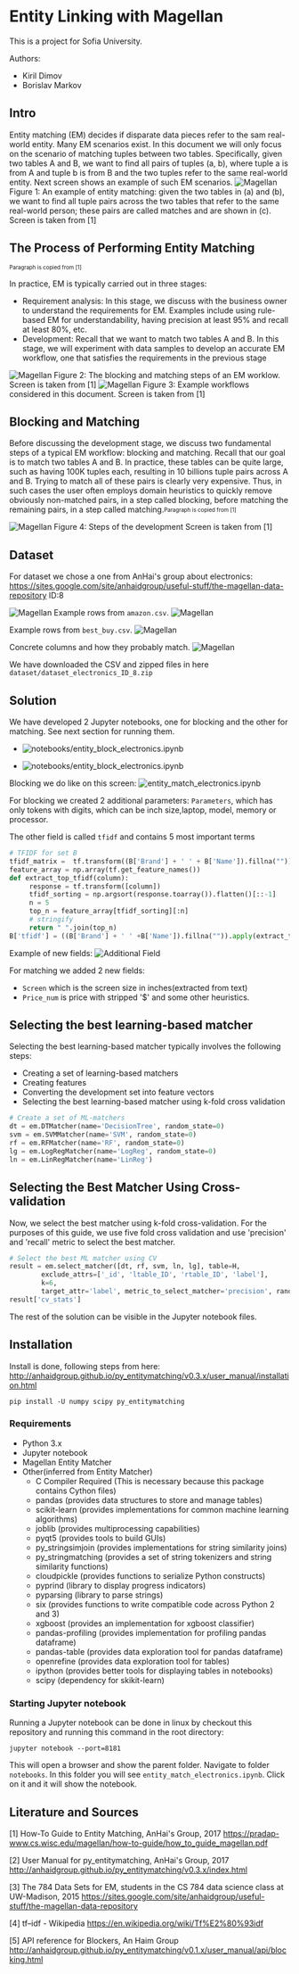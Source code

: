 # Entity Linking with Magellan
This is a project for Sofia University.

Authors:
 - Kiril Dimov
 - Borislav Markov
## Intro
Entity matching (EM) decides if disparate data pieces refer to the sam real-world entity. Many EM scenarios
exist. In this document we will only focus on the scenario of matching tuples between two tables. Specifically, given two tables A and B, we want to find all pairs of tuples (a, b), where tuple a is from A and tuple
b is from B and the two tuples refer to the same real-world entity. Next screen shows an example of such EM
scenarios.
![Magellan](documentation/Magellan_A_B_sample.png)
Figure 1: An example of entity matching: given the two tables in (a) and (b), we want to find all tuple pairs
across the two tables that refer to the same real-world person; these pairs are called matches and are shown
in (c). Screen is taken from [1]

## The Process of Performing Entity Matching 
<sub><sup>Paragraph is copied from [1]</sup></sub>

In practice, EM is typically carried out in three stages:
* Requirement analysis: In this stage, we discuss with the business owner to understand the requirements for EM. Examples include using rule-based EM for understandability, having precision at least
95% and recall at least 80%, etc.
* Development: Recall that we want to match two tables A and B. In this stage, we will experiment
with data samples to develop an accurate EM workflow, one that satisfies the requirements in the
previous stage

![Magellan](documentation/Magellan_blocking_sample.png)
Figure 2: The blocking and matching steps of an EM worklow. 
Screen is taken from [1]
![Magellan](documentation/Magellan_blocking_sample2.png)
Figure 3: Example workflows considered in this document.
Screen is taken from [1]
 
## Blocking and Matching
Before discussing the development stage, we discuss two fundamental steps of
a typical EM workflow: blocking and matching. Recall that our goal is to match two tables A and B. In
practice, these tables can be quite large, such as having 100K tuples each, resulting in 10 billions tuple pairs
across A and B. Trying to match all of these pairs is clearly very expensive. Thus, in such cases the user
often employs domain heuristics to quickly remove obviously non-matched pairs, in a step called blocking,
before matching the remaining pairs, in a step called matching.<sub><sup>Paragraph is copied from [1]</sup></sub>

![Magellan](documentation/blocking_matching.png)
Figure 4: Steps of the development 
Screen is taken from [1]

## Dataset
For dataset we chose a one from AnHai's group about electronics:
https://sites.google.com/site/anhaidgroup/useful-stuff/the-magellan-data-repository
ID:8

![Magellan](documentation/csv_files.png)
Example rows from  `amazon.csv`.
![Magellan](documentation/A_sample.png)

Example rows from  `best_buy.csv`.
![Magellan](documentation/B_sample.png)

Concrete columns and how they probably match.
![Magellan](documentation/csv_files2.png)

We have downloaded the CSV and zipped files in here `dataset/dataset_electronics_ID_8.zip`

## Solution
We have developed 2 Jupyter notebooks, one for blocking and the other for matching.
See next section for running them. 

* ![notebooks/entity_block_electronics.ipynb](notebooks/entity_block_electronics.ipynb)

* ![notebooks/entity_block_electronics.ipynb](notebooks/entity_match_electronics.ipynb)

Blocking we do like on this screen:
![entity_match_electronics.ipynb](documentation/Our_blocking.png)

For blocking we created 2 additional parameters: `Parameters`, which has only tokens with digits, which can be inch size,laptop, model, memory or processor.

The other field is called `tfidf` and contains 5 most important terms
```python
# TFIDF for set B
tfidf_matrix =  tf.transform((B['Brand'] + ' ' + B['Name']).fillna(""))
feature_array = np.array(tf.get_feature_names())
def extract_top_tfidf(column):
     response = tf.transform([column])
     tfidf_sorting = np.argsort(response.toarray()).flatten()[::-1]
     n = 5
     top_n = feature_array[tfidf_sorting][:n]
     # stringify
     return " ".join(top_n)
B['tfidf'] = ((B['Brand'] + ' ' +B['Name']).fillna("")).apply(extract_top_tfidf)
```
Example of new fields:
![Additional Field](documentation/additional_field_blocking.png)

For matching we added 2 new fields:

 * `Screen` which is the screen size in inches(extracted from text)
 * `Price_num` is price with stripped '$' and some other heuristics.

## Selecting the best learning-based matcher
Selecting the best learning-based matcher typically involves the following steps:

* Creating a set of learning-based matchers
* Creating features
* Converting the development set into feature vectors
* Selecting the best learning-based matcher using k-fold cross validation

```python
# Create a set of ML-matchers
dt = em.DTMatcher(name='DecisionTree', random_state=0)
svm = em.SVMMatcher(name='SVM', random_state=0)
rf = em.RFMatcher(name='RF', random_state=0)
lg = em.LogRegMatcher(name='LogReg', random_state=0)
ln = em.LinRegMatcher(name='LinReg')
```

## Selecting the Best Matcher Using Cross-validation
Now, we select the best matcher using k-fold cross-validation. For the purposes of this guide, we use five fold cross validation and use 'precision' and 'recall' metric to select the best matcher.

```python
# Select the best ML matcher using CV
result = em.select_matcher([dt, rf, svm, ln, lg], table=H, 
        exclude_attrs=['_id', 'ltable_ID', 'rtable_ID', 'label'],
        k=6,
        target_attr='label', metric_to_select_matcher='precision', random_state=0)
result['cv_stats']

```
The rest of the solution can be visible in the Jupyter notebook files.


## Installation
Install is done, following steps from here:
http://anhaidgroup.github.io/py_entitymatching/v0.3.x/user_manual/installation.html

`pip install -U numpy scipy py_entitymatching`
### Requirements
- Python 3.x
- Jupyter notebook
- Magellan Entity Matcher
- Other(inferred from Entity Matcher)
  * C Compiler Required (This is necessary because this package contains Cython files)
  * pandas (provides data structures to store and manage tables)
  * scikit-learn (provides implementations for common machine learning algorithms)
  * joblib (provides multiprocessing capabilities)
  * pyqt5 (provides tools to build GUIs)
  * py_stringsimjoin (provides implementations for string similarity joins)
  * py_stringmatching (provides a set of string tokenizers and string similarity functions)
  * cloudpickle (provides functions to serialize Python constructs)
  * pyprind (library to display progress indicators)
  * pyparsing (library to parse strings)
  * six (provides functions to write compatible code across Python 2 and 3)
  * xgboost (provides an implementation for xgboost classifier)
  * pandas-profiling (provides implementation for profiling pandas dataframe)
  * pandas-table (provides data exploration tool for pandas dataframe)
  * openrefine (provides data exploration tool for tables)
  * ipython (provides better tools for displaying tables in notebooks)
  * scipy (dependency for skikit-learn)

### Starting Jupyter notebook
Running a Jupyter notebook can be done in linux by checkout
this repository and running this command in the root directory:

`jupyter notebook --port=8181`

This will open a browser and show the parent folder. Navigate to folder `notebooks`.
In this folder you will see `entity_match_electronics.ipynb`. Click on it and it will
show the notebook.

## Literature and Sources

 [1] How-To Guide to Entity Matching, AnHai's Group, 2017 
https://pradap-www.cs.wisc.edu/magellan/how-to-guide/how_to_guide_magellan.pdf
 
 [2] User Manual for py_entitymatching, AnHai's Group, 2017 
http://anhaidgroup.github.io/py_entitymatching/v0.3.x/index.html

 [3] The 784 Data Sets for EM, students in the CS 784 data science class at UW-Madison, 2015
https://sites.google.com/site/anhaidgroup/useful-stuff/the-magellan-data-repository

 [4] tf–idf - Wikipedia
https://en.wikipedia.org/wiki/Tf%E2%80%93idf

 [5] API reference for Blockers, An Haim Group
http://anhaidgroup.github.io/py_entitymatching/v0.1.x/user_manual/api/blocking.html

